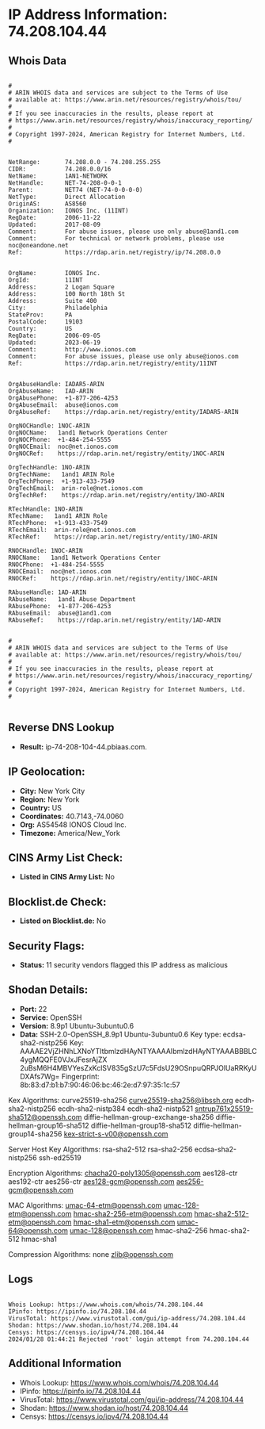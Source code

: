 # IP Address Information: 74.208.104.44

## Whois Data
```

#
# ARIN WHOIS data and services are subject to the Terms of Use
# available at: https://www.arin.net/resources/registry/whois/tou/
#
# If you see inaccuracies in the results, please report at
# https://www.arin.net/resources/registry/whois/inaccuracy_reporting/
#
# Copyright 1997-2024, American Registry for Internet Numbers, Ltd.
#


NetRange:       74.208.0.0 - 74.208.255.255
CIDR:           74.208.0.0/16
NetName:        1AN1-NETWORK
NetHandle:      NET-74-208-0-0-1
Parent:         NET74 (NET-74-0-0-0-0)
NetType:        Direct Allocation
OriginAS:       AS8560
Organization:   IONOS Inc. (11INT)
RegDate:        2006-11-22
Updated:        2017-08-09
Comment:        For abuse issues, please use only abuse@1and1.com
Comment:        For technical or network problems, please use noc@oneandone.net
Ref:            https://rdap.arin.net/registry/ip/74.208.0.0


OrgName:        IONOS Inc.
OrgId:          11INT
Address:        2 Logan Square
Address:        100 North 18th St
Address:        Suite 400
City:           Philadelphia
StateProv:      PA
PostalCode:     19103
Country:        US
RegDate:        2006-09-05
Updated:        2023-06-19
Comment:        http://www.ionos.com
Comment:        For abuse issues, please use only abuse@ionos.com
Ref:            https://rdap.arin.net/registry/entity/11INT


OrgAbuseHandle: IADAR5-ARIN
OrgAbuseName:   IAD-ARIN
OrgAbusePhone:  +1-877-206-4253 
OrgAbuseEmail:  abuse@ionos.com
OrgAbuseRef:    https://rdap.arin.net/registry/entity/IADAR5-ARIN

OrgNOCHandle: 1NOC-ARIN
OrgNOCName:   1and1 Network Operations Center
OrgNOCPhone:  +1-484-254-5555 
OrgNOCEmail:  noc@net.ionos.com
OrgNOCRef:    https://rdap.arin.net/registry/entity/1NOC-ARIN

OrgTechHandle: 1NO-ARIN
OrgTechName:   1and1 ARIN Role
OrgTechPhone:  +1-913-433-7549 
OrgTechEmail:  arin-role@net.ionos.com
OrgTechRef:    https://rdap.arin.net/registry/entity/1NO-ARIN

RTechHandle: 1NO-ARIN
RTechName:   1and1 ARIN Role
RTechPhone:  +1-913-433-7549 
RTechEmail:  arin-role@net.ionos.com
RTechRef:    https://rdap.arin.net/registry/entity/1NO-ARIN

RNOCHandle: 1NOC-ARIN
RNOCName:   1and1 Network Operations Center
RNOCPhone:  +1-484-254-5555 
RNOCEmail:  noc@net.ionos.com
RNOCRef:    https://rdap.arin.net/registry/entity/1NOC-ARIN

RAbuseHandle: 1AD-ARIN
RAbuseName:   1and1 Abuse Department
RAbusePhone:  +1-877-206-4253 
RAbuseEmail:  abuse@1and1.com
RAbuseRef:    https://rdap.arin.net/registry/entity/1AD-ARIN


#
# ARIN WHOIS data and services are subject to the Terms of Use
# available at: https://www.arin.net/resources/registry/whois/tou/
#
# If you see inaccuracies in the results, please report at
# https://www.arin.net/resources/registry/whois/inaccuracy_reporting/
#
# Copyright 1997-2024, American Registry for Internet Numbers, Ltd.
#


```
## Reverse DNS Lookup
- **Result:** ip-74-208-104-44.pbiaas.com.

## IP Geolocation:
- **City:** New York City
- **Region:** New York
- **Country:** US
- **Coordinates:** 40.7143,-74.0060
- **Org:** AS54548 IONOS Cloud Inc.
- **Timezone:** America/New_York

## CINS Army List Check:
- **Listed in CINS Army List:** 
No

## Blocklist.de Check:
- **Listed on Blocklist.de:** 
No

## Security Flags:
- **Status:** 11 security vendors flagged this IP address as malicious

## Shodan Details:
- **Port:** 22
- **Service:** OpenSSH
- **Version:** 8.9p1 Ubuntu-3ubuntu0.6
- **Data:** SSH-2.0-OpenSSH_8.9p1 Ubuntu-3ubuntu0.6
Key type: ecdsa-sha2-nistp256
Key: AAAAE2VjZHNhLXNoYTItbmlzdHAyNTYAAAAIbmlzdHAyNTYAAABBBLC4ygMQQFE0VJxJFesrAjZX
2uBsM6H4MBVYesZxKclSV835gSzU7c5FdsU29OSnpuQRPJOlUaRRKyUDXAfs7Wg=
Fingerprint: 8b:83:d7:b1:b7:90:46:06:bc:46:2e:d7:97:35:1c:57

Kex Algorithms:
	curve25519-sha256
	curve25519-sha256@libssh.org
	ecdh-sha2-nistp256
	ecdh-sha2-nistp384
	ecdh-sha2-nistp521
	sntrup761x25519-sha512@openssh.com
	diffie-hellman-group-exchange-sha256
	diffie-hellman-group16-sha512
	diffie-hellman-group18-sha512
	diffie-hellman-group14-sha256
	kex-strict-s-v00@openssh.com

Server Host Key Algorithms:
	rsa-sha2-512
	rsa-sha2-256
	ecdsa-sha2-nistp256
	ssh-ed25519

Encryption Algorithms:
	chacha20-poly1305@openssh.com
	aes128-ctr
	aes192-ctr
	aes256-ctr
	aes128-gcm@openssh.com
	aes256-gcm@openssh.com

MAC Algorithms:
	umac-64-etm@openssh.com
	umac-128-etm@openssh.com
	hmac-sha2-256-etm@openssh.com
	hmac-sha2-512-etm@openssh.com
	hmac-sha1-etm@openssh.com
	umac-64@openssh.com
	umac-128@openssh.com
	hmac-sha2-256
	hmac-sha2-512
	hmac-sha1

Compression Algorithms:
	none
	zlib@openssh.com


## Logs
```

Whois Lookup: https://www.whois.com/whois/74.208.104.44
IPinfo: https://ipinfo.io/74.208.104.44
VirusTotal: https://www.virustotal.com/gui/ip-address/74.208.104.44
Shodan: https://www.shodan.io/host/74.208.104.44
Censys: https://censys.io/ipv4/74.208.104.44
2024/01/28 01:44:21 Rejected 'root' login attempt from 74.208.104.44

```
## Additional Information
- Whois Lookup: https://www.whois.com/whois/74.208.104.44
- IPinfo: https://ipinfo.io/74.208.104.44
- VirusTotal: https://www.virustotal.com/gui/ip-address/74.208.104.44
- Shodan: https://www.shodan.io/host/74.208.104.44
- Censys: https://censys.io/ipv4/74.208.104.44


